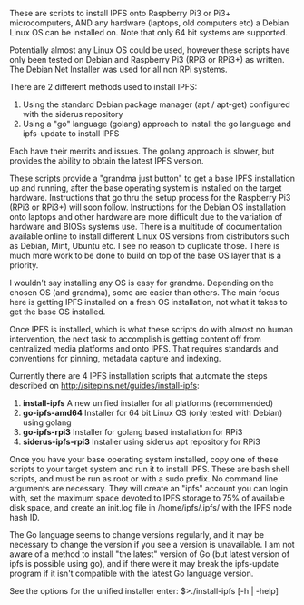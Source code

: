 These are scripts to install IPFS onto Raspberry Pi3 or Pi3+ microcomputers, AND any hardware (laptops, old computers etc) a Debian Linux OS can be installed on. Note that only 64 bit systems are supported.

Potentially almost any Linux OS could be used, however these scripts have only been tested on Debian and Raspberry Pi3 (RPi3 or RPi3+) as written. The Debian Net Installer was used for all non RPi systems.

There are 2 different methods used to install IPFS:
1. Using the standard Debian package manager (apt / apt-get) configured with the siderus repository
2. Using a "go" language (golang) approach to install the go language and ipfs-update to install IPFS

Each have their merrits and issues. The golang approach is slower, but provides the ability to obtain the latest IPFS version. 

These scripts provide a "grandma just button" to get a base IPFS installation up and running, after the base operating system is installed on the target hardware. Instructions that go thru the setup process for the Raspberry Pi3 (RPi3 or RPi3+) will soon follow. Instructions for the Debian OS installation onto laptops and other hardware are more difficult due to the variation of hardware and BIOSs systems use. There is a multitude of documentation available online to install different Linux OS versions from distributors such as Debian, Mint, Ubuntu etc. I see no reason to duplicate those. There is much more work to be done to build on top of the base OS layer that is a priority.

I wouldn't say installing any OS is easy for grandma. Depending on the chosen OS (and grandma), some are easier than others. The main focus here is getting IPFS installed on a fresh OS installation, not what it takes to get the base OS installed.

Once IPFS is installed, which is what these scripts do with almost no human intervention, the next task to accomplish is getting content off from centralized media platforms and onto IPFS. That requires standards and conventions for pinning, metadata capture and indexing. 

Currently there are 4 IPFS installation scripts that automate the steps described on http://sitepins.net/guides/install-ipfs:
1. **install-ipfs**	A new unified installer for all platforms (recommended)
2. **go-ipfs-amd64**	Installer for 64 bit Linux OS (only tested with Debian) using golang
3. **go-ipfs-rpi3**		Installer for golang based installation for RPi3
4. **siderus-ipfs-rpi3** Installer using siderus apt repository for RPi3
  
Once you have your base operating system installed, copy one of these scripts to your target system and run it to install IPFS. These are bash shell scripts, and must be run as root or with a sudo prefix. No command line arguments are necessary. They will create an "ipfs" account you can login with, set the maximum space devoted to IPFS storage to 75% of available disk space, and create an init.log file in /home/ipfs/.ipfs/ with the IPFS node hash ID. 

The Go language seems to change versions regularly, and it may be necessary to change the version if you see a version is unavailable. I am not aware of a method to install "the latest" version of Go (but latest version of ipfs is possible using go), and if there were it may break the ipfs-update program if it isn't compatible with the latest Go language version.

See the options for the unified installer enter:
    $>./install-ipfs [-h | -help]
